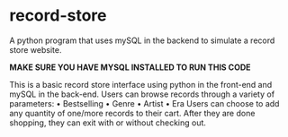 # record-store
 A python program that uses mySQL in the backend to simulate a record store website.

**MAKE SURE YOU HAVE MYSQL INSTALLED TO RUN THIS CODE**

This is a basic record store interface using python in the front-end and mySQL in the back-end.
Users can browse records through a variety of parameters:
    • Bestselling
    • Genre
    • Artist
    • Era
Users can choose to add any quantity of one/more records to their cart.
After they are done shopping, they can exit with or without checking out.